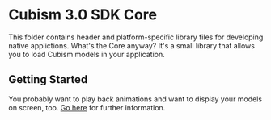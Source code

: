 # Cubism 3.0 SDK Core

This folder contains header and platform-specific library files for developing native applictions.
What's the Core anyway? It's a small library that allows you to load Cubism models in your application.


## Getting Started

You probably want to play back animations and want to display your models on screen, too.
[Go here](https://github.com/Live2D/CubismNativeComponents/tree/early-access) for further information.
